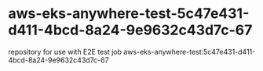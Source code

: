 # aws-eks-anywhere-test-5c47e431-d411-4bcd-8a24-9e9632c43d7c-67
repository for use with E2E test job aws-eks-anywhere-test:5c47e431-d411-4bcd-8a24-9e9632c43d7c-67
